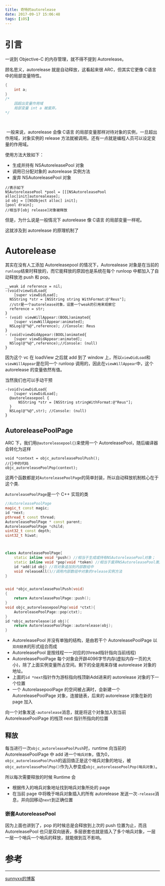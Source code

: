 ```yaml
---
title: 奇特的autorelease
date: 2017-09-17 15:06:48
tags: [iOS]
---
```


# 引言

一说到 Objective-C 的内存管理，就不得不提到 Autorelease。

顾名思义，autorelease 就是自动释放，这看起来很 ARC，但其实它更像 C语言 中的局部变量特性。

```c
{
    int a;
}
/*
	因超出变量作用域
	局部变量 int a 被废弃。
*/
```

​	<!-- more -->

​	一般来说，autorelease 会像 C语言 的局部变量那样对待对象的实例，一旦超出作用域，对象实例的 release 方法就被调用。还有一点就是编程人员可以设定变量的作用域。

使用方法大致如下：

* 生成并持有 NSAutoreleasePool 对象
* 调用已分配对象的 autorelease 实例方法
* 废弃 NSAutoreleasePool 对象

```objc
//表示如下
NSAutoreleasePool *pool = [[[NSAutoreleasePool alloc]init]autorealease];
id obj = [[NSObject alloc] init];
[pool drain];
//相当于[obj release]对象被释放
```

但是，为什么说是一般情况下 autorelease 像 C语言 的局部变量一样呢。

这就涉及到 autorelease 的原理机制了

# Autorelease

其实在没有人工添加 Autoreleasepool 的情况下，Autorealease 对象是在当前的`runloop`结束时释放的，而它能释放的原因也是系统在每个 runloop 中都加入了自动释放池 push 和 pop。

```objc
__weak id reference = nil;
-(void)viewdidLoad{
    [super viewDidLoad];
  NSString *str = [NSString string WithFormat:@"Reus"];
  //str是一个autorelease对象，设置一个weak的引用来观察它
  reference = str;
}
- (void) viewWillAppear:(BOOL)animated{
    [super viewWillAppear:animated];
  NSLog(@"%@",reference); //Console: Reus
}
- (void)viewDidAppear:(BOOL)animated{
    [super viewDidAppear:animated];
  NSlog(@"%@",reference);//Console: (null)
}
```

因为这个 vc 在 loadView 之后就 add 到了 window 上，所以`viewDidLoad`和`viewWillAppear`是在同一个 runloop 调用的，因此在`viewWillAppear`中，这个 autorelease 的变量依然有值。

当然我们也可以手动干预

```objc
-(void)viewDidLoad{
    [super viewDidLoad];
  @autoreleasepool {
      NSString *str = [NSString stringWithFormat:@"Reus"];
  }
  NSLog(@"%@",str); //Console: (null)
}
```

## AutoreleasePoolPage

ARC 下，我们用`@autoreleasepool{}`来使用一个 AutoreleasePool，随后编译器会转化为这样

```objc
void *context = objc_autoreleasePoolPush();
//{}中的代码
objc_autoreleasePoolPop(context);
```

这两个函数都是对`AutoreleasePoolPage`的简单封装，所以自动释放机制核心在于这个类.

`AutoreleasePoolPage`是一个 C++ 实现的类

```c++
//AutoreleasePoolPage
magic_t const magic;
id *next;
pthread_t const thread;
AutoreleasePoolPage * const parent;
AutoreleasePoolPage *child;
uint32_t const depth;
uint32_t hiwat;



class AutoreleasePoolPage{
	static inline void *push() //相当于生成或持有NSAutoreleasePool对象；
	static inline void *pop(void *token) //相当于废弃NSAutoreleasePool类对象
	id *add(id obj) //将对象追加到内部数组中
    void releaseAll()//调用内部数组中对象的release实例方法
}


void *objc_autoreleasePoolPush(void)
{
    return AutoreleasePoolPage::push();
}
void objc_autoreleasepoolPop(void *ctxt){
    AutoreleasePoolPage::pop(ctxt);
}
id *objc_autorelease(id obj){
    return AutoreleasePoolPage::autorelease(obj);
}

```

* AutoreleasePool 并没有单独的结构，是由若干个 AutoreleasePoolPage 以`双向链表`的形式组合而成
* AutoreleasePool 是按线程一一对应的(thread指针指向当前线程)
* AutoreleasePoolPage 每个对象会开辟4096字节内存(虚拟内存一页的大小)，除了上面实例变量所占空间。剩下的全是用来存储 autorelease 对象的地址。
* 上面的`id *next`指针作为游标指向栈顶新Add进来的 autorelease 对象的下一个位置
* 一个 AutorelasepoolPage 的空间被占满时，会新建一个 AutoreleasePoolPage 对象，连接链表，后来的 autorelease 对象在新的 page 加入 

向一个对象发送`-autorelease`消息，就是将这个对象加入到当前 AutoreleasePoolPage 的栈顶 next 指针所指向的位置

## 释放

每当进行一次`objc_autoreleasePoolPush`时，runtime 向当前的 AutoreleasePoolPage 中 add 进一个`哨兵对象`，值为0，`objc_autoreleasePoolPush`的返回值正是这个哨兵对象的地址，被`objc_autoreleasePoolPop()`作为入参变成`objc_autoreleasePoolPop(哨兵对象)`。

所以每次需要释放的时候 Runtime 会

* 根据传入的哨兵对象地址找到哨兵对象所处的 page
* 在当前 page 中将晚于哨兵对象插入的所有 autorelease 发送一次`-release`消息，并向回移动`next`到正确位置

### 嵌套AutoreleasePool

因为上面也讲到了，pop 的时候总是会释放到上次的 push 位置为止，而且AutoreleasePool 也只是双向链表，多层嵌套也就是插入了多个哨兵对象，一层一层一个哨兵一个哨兵的释放，就能做到互不影响。



# 参考

---

[sunnyxx的博客](http://blog.sunnyxx.com)

